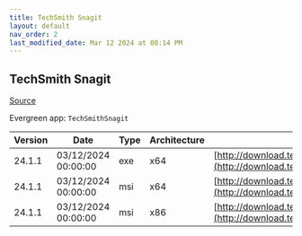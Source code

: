 ```yaml
---
title: TechSmith Snagit
layout: default
nav_order: 2
last_modified_date: Mar 12 2024 at 08:14 PM
---
```


## TechSmith Snagit

[Source](https://www.techsmith.com/)

Evergreen app: `TechSmithSnagit`

| Version | Date                | Type | Architecture | URI                                                                                                                                        |
| ------- | ------------------- | ---- | ------------ | ------------------------------------------------------------------------------------------------------------------------------------------ |
| 24.1.1  | 03/12/2024 00:00:00 | exe  | x64          | [http://download.techsmith.com/snagit/releases/2411/snagit.exe](http://download.techsmith.com/snagit/releases/2411/snagit.exe)             |
| 24.1.1  | 03/12/2024 00:00:00 | msi  | x64          | [http://download.techsmith.com/snagit/releases/2411/snagit.msi](http://download.techsmith.com/snagit/releases/2411/snagit.msi)             |
| 24.1.1  | 03/12/2024 00:00:00 | msi  | x86          | [http://download.techsmith.com/snagit/releases/2411/32bit/snagit.msi](http://download.techsmith.com/snagit/releases/2411/32bit/snagit.msi) |
